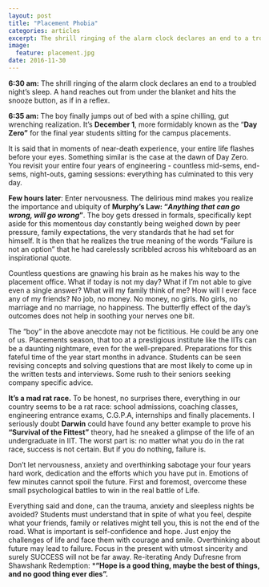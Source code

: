 ```yaml
---
layout: post
title: "Placement Phobia"
categories: articles
excerpt: The shrill ringing of the alarm clock declares an end to a troubled night’s sleep.
image: 
  feature: placement.jpg
date: 2016-11-30
---
```




**6:30 am:** The shrill ringing of the alarm clock declares an end to a
troubled night’s sleep. A hand reaches out from under the blanket and
hits the snooze button, as if in a reflex.

**6:35 am:** The boy finally jumps out of bed with a spine chilling, gut
wrenching realization. It’s **December 1**, more formidably known as the
“**Day Zero”** for the final year students sitting for the campus
placements.

It is said that in moments of near-death experience, your entire life
flashes before your eyes. Something similar is the case at the dawn of
Day Zero. You revisit your entire four years of engineering - countless
mid-sems, end-sems, night-outs, gaming sessions: everything has
culminated to this very day.

**Few hours later**: Enter nervousness. The delirious mind makes you
realize the importance and ubiquity of **Murphy’s Law: “*Anything that
can go wrong, will go wrong*”**. The boy gets dressed in formals,
specifically kept aside for this momentous day constantly being weighed
down by peer pressure, family expectations, the very standards that he
had set for himself. It is then that he realizes the true meaning of the
words “Failure is not an option” that he had carelessly scribbled across
his whiteboard as an inspirational quote.

Countless questions are gnawing his brain as he makes his way to the
placement office. What if today is not my day? What if I’m not able to
give even a single answer? What will my family think of me? How will I
ever face any of my friends? No job, no money. No money, no girls. No
girls, no marriage and no marriage, no happiness. The butterfly effect
of the day’s outcomes does not help in soothing your nerves one bit.

The “boy“ in the above anecdote may not be fictitious. He could be any
one of us. Placements season, that too at a prestigious institute like
the IITs can be a daunting nightmare, even for the well-prepared.
Preparations for this fateful time of the year start months in advance.
Students can be seen revising concepts and solving questions that are
most likely to come up in the written tests and interviews. Some rush to
their seniors seeking company specific advice.

**It’s a mad rat race.** To be honest, no surprises there, everything in
our country seems to be a rat race: school admissions, coaching classes,
engineering entrance exams, C.G.P.A, internships and finally placements.
I seriously doubt **Darwin** could have found any better example to
prove his **“Survival of the Fittest”** theory, had he sneaked a glimpse
of the life of an undergraduate in IIT. The worst part is: no matter
what you do in the rat race, success is not certain. But if you do
nothing, failure is.

Don’t let nervousness, anxiety and overthinking sabotage your four years
hard work, dedication and the efforts which you have put in. Emotions of
few minutes cannot spoil the future. First and foremost, overcome these
small psychological battles to win in the real battle of Life.

Everything said and done, can the trauma, anxiety and sleepless nights
be avoided? Students must understand that in spite of what you feel,
despite what your friends, family or relatives might tell you, this is
not the end of the road. What is important is self-confidence and hope.
Just enjoy the challenges of life and face them with courage and smile.
Overthinking about future may lead to failure. Focus in the present with
utmost sincerity and surely SUCCESS will not be far away. Re-iterating
Andy Dufresne from Shawshank Redemption: ***“Hope is a good thing, maybe
the best of things, and no good thing ever dies”.**
